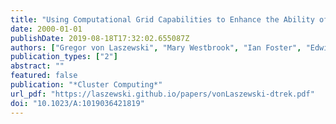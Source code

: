 ```yaml
---
title: "Using Computational Grid Capabilities to Enhance the Ability of an X-Ray Source for Structural Biology"
date: 2000-01-01
publishDate: 2019-08-18T17:32:02.655087Z
authors: ["Gregor von Laszewski", "Mary Westbrook", "Ian Foster", "Edwin Westbrook", "Craig Barnes"]
publication_types: ["2"]
abstract: ""
featured: false
publication: "*Cluster Computing*"
url_pdf: "https://laszewski.github.io/papers/vonLaszewski-dtrek.pdf"
doi: "10.1023/A:1019036421819"
---
```


